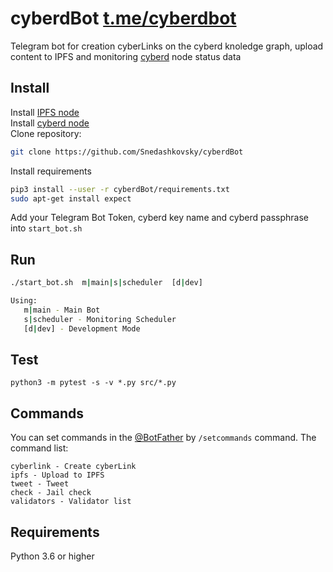 # cyberdBot [t.me/cyberdbot](https://t.me/cyberdbot)  
Telegram bot for creation cyberLinks on the cyberd knoledge graph, upload content to IPFS and monitoring [cyberd](https://github.com/cybercongress/cyberd/) node status data
## Install
Install [IPFS node](https://docs-beta.ipfs.io/install/command-line-quick-start/)  
Install [cyberd node](https://cybercongress.ai/docs/cyberd/run_validator/)  
Clone repository:
```bash 
git clone https://github.com/Snedashkovsky/cyberdBot
```
Install requirements 
```bash
pip3 install --user -r cyberdBot/requirements.txt
sudo apt-get install expect
```
Add your Telegram Bot Token, cyberd key name and cyberd passphrase into `start_bot.sh`
## Run
```bash  
./start_bot.sh  m|main|s|scheduler  [d|dev]

Using:
   m|main - Main Bot
   s|scheduler - Monitoring Scheduler
   [d|dev] - Development Mode
```
## Test
```
python3 -m pytest -s -v *.py src/*.py
```

## Commands
You can set commands in the [@BotFather](t.me/BotFather) by `/setcommands` command. The command list:
```
cyberlink - Create cyberLink  
ipfs - Upload to IPFS  
tweet - Tweet  
check - Jail check  
validators - Validator list  
```

## Requirements
Python 3.6 or higher
